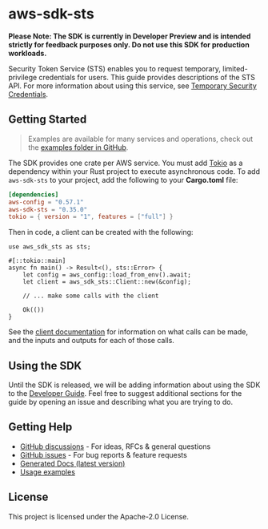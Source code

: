 # aws-sdk-sts

**Please Note: The SDK is currently in Developer Preview and is intended strictly for
feedback purposes only. Do not use this SDK for production workloads.**

Security Token Service (STS) enables you to request temporary, limited-privilege credentials for users. This guide provides descriptions of the STS API. For more information about using this service, see [Temporary Security Credentials](https://docs.aws.amazon.com/IAM/latest/UserGuide/id_credentials_temp.html).

## Getting Started

> Examples are available for many services and operations, check out the
> [examples folder in GitHub](https://github.com/awslabs/aws-sdk-rust/tree/main/examples).

The SDK provides one crate per AWS service. You must add [Tokio](https://crates.io/crates/tokio)
as a dependency within your Rust project to execute asynchronous code. To add `aws-sdk-sts` to
your project, add the following to your **Cargo.toml** file:

```toml
[dependencies]
aws-config = "0.57.1"
aws-sdk-sts = "0.35.0"
tokio = { version = "1", features = ["full"] }
```

Then in code, a client can be created with the following:

```rust,ignore
use aws_sdk_sts as sts;

#[::tokio::main]
async fn main() -> Result<(), sts::Error> {
    let config = aws_config::load_from_env().await;
    let client = aws_sdk_sts::Client::new(&config);

    // ... make some calls with the client

    Ok(())
}
```

See the [client documentation](https://docs.rs/aws-sdk-sts/latest/aws_sdk_sts/client/struct.Client.html)
for information on what calls can be made, and the inputs and outputs for each of those calls.

## Using the SDK

Until the SDK is released, we will be adding information about using the SDK to the
[Developer Guide](https://docs.aws.amazon.com/sdk-for-rust/latest/dg/welcome.html). Feel free to suggest
additional sections for the guide by opening an issue and describing what you are trying to do.

## Getting Help

* [GitHub discussions](https://github.com/awslabs/aws-sdk-rust/discussions) - For ideas, RFCs & general questions
* [GitHub issues](https://github.com/awslabs/aws-sdk-rust/issues/new/choose) - For bug reports & feature requests
* [Generated Docs (latest version)](https://awslabs.github.io/aws-sdk-rust/)
* [Usage examples](https://github.com/awslabs/aws-sdk-rust/tree/main/examples)

## License

This project is licensed under the Apache-2.0 License.


